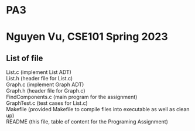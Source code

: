 # PA3
# Nguyen Vu, CSE101 Spring 2023
## List of file
List.c (implement List ADT)  
List.h (header file for List.c)  
Graph.c (implement Graph ADT)  
Graph.h (header file for Graph.c)  
FindComponents.c (main program for the assignment)  
GraphTest.c (test cases for List.c)  
Makefile (provided Makefile to compile files into executable as well as clean up)  
README (this file, table of content for the Programing Assignment)
